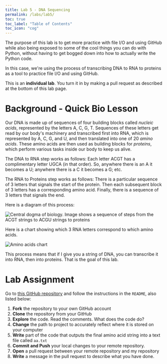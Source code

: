 ```yaml
---
title: Lab 5 - DNA Sequencing
permalink: /labs/lab5/
toc: true
toc_label: "Table of Contents"
toc_icon: "cog"
---
```


The purpose of this lab is to get more practice with file I/O and using GitHub while also being exposed to some of the cool things you can do with Python, without having to get bogged down into how to actually write the Python code.  

In this case, we're using the process of transcribing DNA to RNA to proteins as a tool to practice file I/O and using GitHub.

This is an **individual lab**. You turn it in by making a pull request as described at the bottom of this lab page.

# Background - Quick Bio Lesson

Our DNA is made up of sequences of four building blocks called _nucleic acids_, represented by the letters A, C, G, T. Sequences of these letters get read by our body's machinery and transcribed first into RNA, which is represented by A, C, G, and U, and then translated into one of 20 _amino acids_. These amino acids are then used as building blocks for _proteins_, which perform various tasks inside our body to keep us alive. 

The DNA to RNA step works as follows: Each letter ACGT has a complimentary letter UGCA (in that order). So, anywhere there is an A it becomes a U; anywhere there is a C it becomes a G; etc. 

The RNA to Proteins step works as follows: There is a particular sequence of 3 letters that signals the start of the protein. Then each subsequent block of 3 letters has a corresponding amino acid. Finally, there is a sequence of 3 letters that signals the end.

Here is a diagram of this process:

![Central dogma of biology. Image shows a sequence of steps from the ACGT strings to ACGU strings to proteins](https://cdn.kastatic.org/ka-perseus-images/2b597889d05bc601803a3b4d9ec5ccd5e7b8d3af.png)

Here is a chart showing which 3 RNA letters correspond to which amino acids.

![Amino acids chart](https://www.researchgate.net/publication/337736408/figure/fig1/AS:832375021895683@1575465078548/Codon-tables-with-the-amino-acids-encoded-according-to-different-properties-a-The.png)

This process means that if I give you a string of DNA, you can transcribe it into RNA, then into proteins. That is the goal of this lab. 

# Lab Assignment

Go to [this GitHub repository](https://github.com/alackles/CMSC140-DNASEQLAB) and follow the instructions in the `README`, also listed below: 

1. **Fork** the repository to your own GitHub account
2. **Clone** the repository from your GitHub
3. **Explore** the code. Read the comments. What does the code do?
4. **Change** the path to project to accurately reflect where it is stored on your computer
5. **Write** part of the code that outputs the final amino acid string into a text file called `aa.txt`
6. **Commit and Push** your local changes to your remote repository.
7. **Open** a pull request between your remote repository and my repository
8. **Write** a message in the pull request to describe what you have done. 